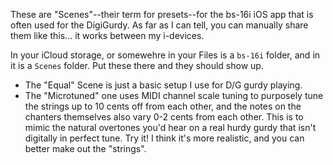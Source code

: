 These are "Scenes"--their term for presets--for the bs-16i iOS app that is often used for the DigiGurdy.  As far as I can tell, you can manually share them like this... it works between my i-devices.

In your iCloud storage, or somewehre in your Files is a `bs-16i` folder, and in it is a `Scenes` folder.  Put these there and they should show up.

* The "Equal" Scene is just a basic setup I use for D/G gurdy playing.
* The "Microtuned" one uses MIDI channel scale tuning to purposely tune the strings up to 10 cents off from each other, and the notes on the chanters themselves also vary 0-2 cents from each other.  This is to mimic the natural overtones you'd hear on a real hurdy gurdy that isn't digitally in perfect tune.  Try it!  I think it's more realistic, and you can better make out the "strings".
